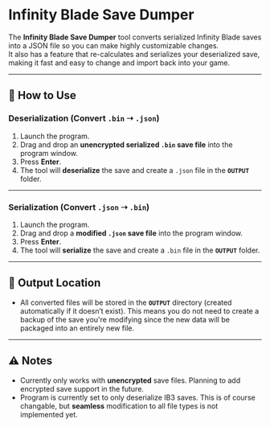 # Infinity Blade Save Dumper

The **Infinity Blade Save Dumper** tool converts serialized Infinity Blade saves into a JSON file so you can make highly customizable changes.  
It also has a feature that re-calculates and serializes your deserialized save, making it fast and easy to change and import back into your game.

---

## 📖 How to Use

###  Deserialization (Convert `.bin` ➝ `.json`)
1. Launch the program.
2. Drag and drop an **unencrypted serialized `.bin` save file** into the program window.
3. Press **Enter**.
4. The tool will **deserialize** the save and create a `.json` file in the **`OUTPUT`** folder.

---

###  Serialization (Convert `.json` ➝ `.bin`)
1. Launch the program.
2. Drag and drop a **modified `.json` save file** into the program window.
3. Press **Enter**.
4. The tool will **serialize** the save and create a `.bin` file in the **`OUTPUT`** folder.

---

## 📂 Output Location
- All converted files will be stored in the **`OUTPUT`** directory (created automatically if it doesn’t exist).
  This means you do not need to create a backup of the save you're modifying since the new data will be packaged into an entirely new file.

---

## ⚠️ Notes
- Currently only works with **unencrypted** save files. Planning to add encrypted save support in the future.
- Program is currently set to only deserialize IB3 saves. This is of course changable, but **seamless** modification to all file types is not implemented yet.
